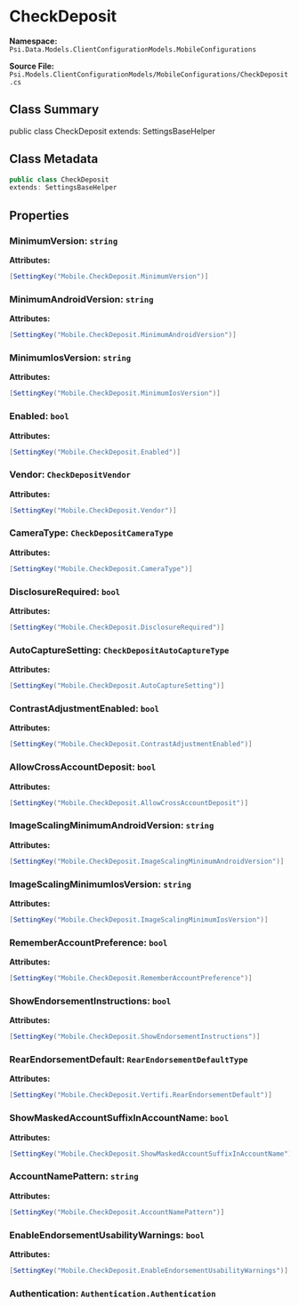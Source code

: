 # CheckDeposit

**Namespace:** `Psi.Data.Models.ClientConfigurationModels.MobileConfigurations`

**Source File:** `Psi.Models.ClientConfigurationModels/MobileConfigurations/CheckDeposit.cs`

## Class Summary

public class CheckDeposit
extends: SettingsBaseHelper

## Class Metadata

```typescript
public class CheckDeposit
extends: SettingsBaseHelper
```

## Properties

### MinimumVersion: `string`

**Attributes:**
```csharp
[SettingKey("Mobile.CheckDeposit.MinimumVersion")]
```

### MinimumAndroidVersion: `string`

**Attributes:**
```csharp
[SettingKey("Mobile.CheckDeposit.MinimumAndroidVersion")]
```

### MinimumIosVersion: `string`

**Attributes:**
```csharp
[SettingKey("Mobile.CheckDeposit.MinimumIosVersion")]
```

### Enabled: `bool`

**Attributes:**
```csharp
[SettingKey("Mobile.CheckDeposit.Enabled")]
```

### Vendor: `CheckDepositVendor`

**Attributes:**
```csharp
[SettingKey("Mobile.CheckDeposit.Vendor")]
```

### CameraType: `CheckDepositCameraType`

**Attributes:**
```csharp
[SettingKey("Mobile.CheckDeposit.CameraType")]
```

### DisclosureRequired: `bool`

**Attributes:**
```csharp
[SettingKey("Mobile.CheckDeposit.DisclosureRequired")]
```

### AutoCaptureSetting: `CheckDepositAutoCaptureType`

**Attributes:**
```csharp
[SettingKey("Mobile.CheckDeposit.AutoCaptureSetting")]
```

### ContrastAdjustmentEnabled: `bool`

**Attributes:**
```csharp
[SettingKey("Mobile.CheckDeposit.ContrastAdjustmentEnabled")]
```

### AllowCrossAccountDeposit: `bool`

**Attributes:**
```csharp
[SettingKey("Mobile.CheckDeposit.AllowCrossAccountDeposit")]
```

### ImageScalingMinimumAndroidVersion: `string`

**Attributes:**
```csharp
[SettingKey("Mobile.CheckDeposit.ImageScalingMinimumAndroidVersion")]
```

### ImageScalingMinimumIosVersion: `string`

**Attributes:**
```csharp
[SettingKey("Mobile.CheckDeposit.ImageScalingMinimumIosVersion")]
```

### RememberAccountPreference: `bool`



**Attributes:**
```csharp
[SettingKey("Mobile.CheckDeposit.RememberAccountPreference")]
```

### ShowEndorsementInstructions: `bool`



**Attributes:**
```csharp
[SettingKey("Mobile.CheckDeposit.ShowEndorsementInstructions")]
```

### RearEndorsementDefault: `RearEndorsementDefaultType`



**Attributes:**
```csharp
[SettingKey("Mobile.CheckDeposit.Vertifi.RearEndorsementDefault")]
```

### ShowMaskedAccountSuffixInAccountName: `bool`



**Attributes:**
```csharp
[SettingKey("Mobile.CheckDeposit.ShowMaskedAccountSuffixInAccountName")]
```

### AccountNamePattern: `string`



**Attributes:**
```csharp
[SettingKey("Mobile.CheckDeposit.AccountNamePattern")]
```

### EnableEndorsementUsabilityWarnings: `bool`



**Attributes:**
```csharp
[SettingKey("Mobile.CheckDeposit.EnableEndorsementUsabilityWarnings")]
```

### Authentication: `Authentication.Authentication`


